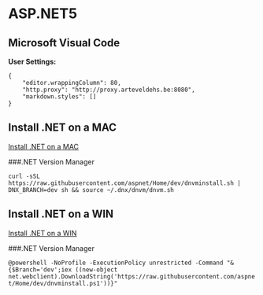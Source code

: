 ASP.NET5
========


Microsoft Visual Code
---------------------

**User Settings:**
```
{
	"editor.wrappingColumn": 80,
	"http.proxy": "http://proxy.arteveldehs.be:8080",
	"markdown.styles": []
}
```


Install .NET on a MAC
---------------------

[Install .NET on a MAC](http://docs.asp.net/en/latest/getting-started/installing-on-mac.html)

###.NET Version Manager

`curl -sSL https://raw.githubusercontent.com/aspnet/Home/dev/dnvminstall.sh | DNX_BRANCH=dev sh && source ~/.dnx/dnvm/dnvm.sh`

Install .NET on a WIN
---------------------

[Install .NET on a WIN](http://docs.asp.net/en/latest/getting-started/installing-on-windows.html)

###.NET Version Manager

`@powershell -NoProfile -ExecutionPolicy unrestricted -Command "&{$Branch='dev';iex ((new-object net.webclient).DownloadString('https://raw.githubusercontent.com/aspnet/Home/dev/dnvminstall.ps1'))}"`
